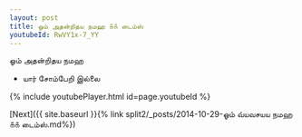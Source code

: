 ```yaml
---
layout: post
title: ஓம் அதன்றிதய நமஹ ௧௧ டைம்ஸ்
youtubeId: RwVY1x-7_YY
---
```

 
 
 ஓம் அதன்றிதய நமஹ  
 
 -  யார் சோம்பேறி இல்லை 
 
  
 
  
 
 
 
 
 
 


{% include youtubePlayer.html id=page.youtubeId %}
 
[Next]({{ site.baseurl }}{% link  split2/_posts/2014-10-29-ஓம் வ்யவசயய நமஹ ௧௧ டைம்ஸ்.md%})
 

